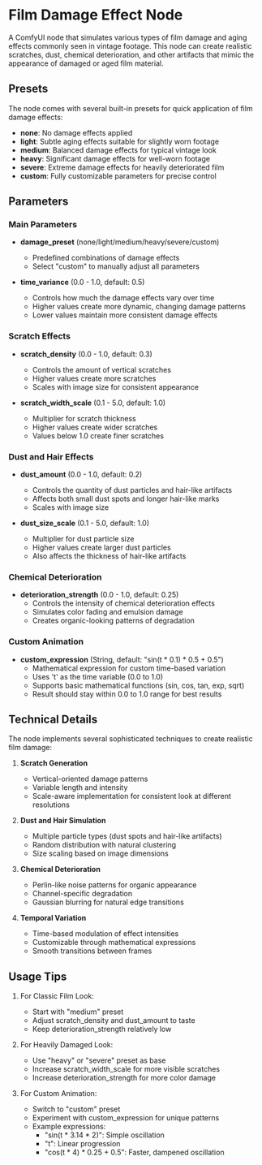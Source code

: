 # Film Damage Effect Node

A ComfyUI node that simulates various types of film damage and aging effects commonly seen in vintage footage. This node can create realistic scratches, dust, chemical deterioration, and other artifacts that mimic the appearance of damaged or aged film material.

## Presets

The node comes with several built-in presets for quick application of film damage effects:

- **none**: No damage effects applied
- **light**: Subtle aging effects suitable for slightly worn footage
- **medium**: Balanced damage effects for typical vintage look
- **heavy**: Significant damage effects for well-worn footage
- **severe**: Extreme damage effects for heavily deteriorated film
- **custom**: Fully customizable parameters for precise control

## Parameters

### Main Parameters

- **damage_preset** (none/light/medium/heavy/severe/custom)
  - Predefined combinations of damage effects
  - Select "custom" to manually adjust all parameters

- **time_variance** (0.0 - 1.0, default: 0.5)
  - Controls how much the damage effects vary over time
  - Higher values create more dynamic, changing damage patterns
  - Lower values maintain more consistent damage effects

### Scratch Effects

- **scratch_density** (0.0 - 1.0, default: 0.3)
  - Controls the amount of vertical scratches
  - Higher values create more scratches
  - Scales with image size for consistent appearance

- **scratch_width_scale** (0.1 - 5.0, default: 1.0)
  - Multiplier for scratch thickness
  - Higher values create wider scratches
  - Values below 1.0 create finer scratches

### Dust and Hair Effects

- **dust_amount** (0.0 - 1.0, default: 0.2)
  - Controls the quantity of dust particles and hair-like artifacts
  - Affects both small dust spots and longer hair-like marks
  - Scales with image size

- **dust_size_scale** (0.1 - 5.0, default: 1.0)
  - Multiplier for dust particle size
  - Higher values create larger dust particles
  - Also affects the thickness of hair-like artifacts

### Chemical Deterioration

- **deterioration_strength** (0.0 - 1.0, default: 0.25)
  - Controls the intensity of chemical deterioration effects
  - Simulates color fading and emulsion damage
  - Creates organic-looking patterns of degradation

### Custom Animation

- **custom_expression** (String, default: "sin(t * 0.1) * 0.5 + 0.5")
  - Mathematical expression for custom time-based variation
  - Uses 't' as the time variable (0.0 to 1.0)
  - Supports basic mathematical functions (sin, cos, tan, exp, sqrt)
  - Result should stay within 0.0 to 1.0 range for best results

## Technical Details

The node implements several sophisticated techniques to create realistic film damage:

1. **Scratch Generation**
   - Vertical-oriented damage patterns
   - Variable length and intensity
   - Scale-aware implementation for consistent look at different resolutions

2. **Dust and Hair Simulation**
   - Multiple particle types (dust spots and hair-like artifacts)
   - Random distribution with natural clustering
   - Size scaling based on image dimensions

3. **Chemical Deterioration**
   - Perlin-like noise patterns for organic appearance
   - Channel-specific degradation
   - Gaussian blurring for natural edge transitions

4. **Temporal Variation**
   - Time-based modulation of effect intensities
   - Customizable through mathematical expressions
   - Smooth transitions between frames

## Usage Tips

1. For Classic Film Look:
   - Start with "medium" preset
   - Adjust scratch_density and dust_amount to taste
   - Keep deterioration_strength relatively low

2. For Heavily Damaged Look:
   - Use "heavy" or "severe" preset as base
   - Increase scratch_width_scale for more visible scratches
   - Increase deterioration_strength for more color damage

3. For Custom Animation:
   - Switch to "custom" preset
   - Experiment with custom_expression for unique patterns
   - Example expressions:
     - "sin(t * 3.14 * 2)": Simple oscillation
     - "t": Linear progression
     - "cos(t * 4) * 0.25 + 0.5": Faster, dampened oscillation
